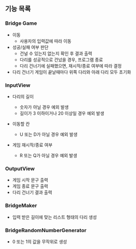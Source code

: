 ## 기능 목록
### Bridge Game
- 이동
    - 사용자의 입력값에 따라 이동
- 성공/실패 여부 판단
    - 건널 수 있는지 없는지 확인 후 결과 출력
    - 다리를 성공적으로 건넜을 경우, 프로그램 종료
    - 다리 건너기에 실패했으면, 재시작/종료 여부에 따라 결정
- 다리 건너기 게임이 끝날때마다 위쪽 다리와 아래 다리 모두 초기화

### InputView
- 다리의 길이
    - 숫자가 아닐 경우 예외 발생
    - 길이가 3 이하이거나 20 이상일 경우 예외 발생

- 이동할 칸
    - U 또는 D가 아닐 경우 예외 발생

- 게임 재시작/종료 여부
    - R 또는 Q가 아닐 경우 예외 발생

### OutputView
- 게임 시작 문구 출력
- 게임 종료 문구 출력
- 다리 건너기 결과 출력

### BridgeMaker
- 입력 받은 길이에 맞는 리스트 형태의 다리 생성

### BridgeRandomNumberGenerator
- 0 또는 1의 값을 무작위로 생성